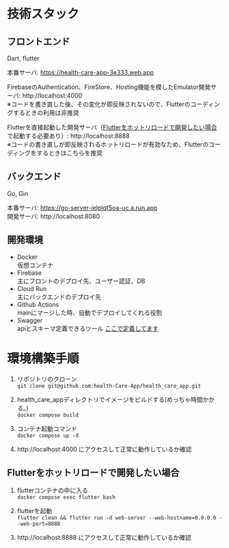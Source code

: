 # 技術スタック
## フロントエンド
Dart, flutter  
  
本番サーバ: https://health-care-app-3e333.web.app  
  
FirebaseのAuthentication、FireStore、Hosting機能を模したEmulator開発サーバ: http://localhost:4000  
※コードを書き直した後、その変化が即反映されないので、Flutterのコーディングするときの利用は非推奨  
  
Flutterを直接起動した開発サーバ（[Flutterをホットリロードで開発したい場合](https://github.com/health-Care-App/health_care_app#flutter%E3%82%92%E3%83%9B%E3%83%83%E3%83%88%E3%83%AA%E3%83%AD%E3%83%BC%E3%83%89%E3%81%A7%E9%96%8B%E7%99%BA%E3%81%97%E3%81%9F%E3%81%84%E5%A0%B4%E5%90%88)で起動する必要あり）: http://localhost:8888  
※コードの書き直しが即反映されるホットリロードが有効なため、Flutterのコーディングをするときはこちらを推奨
## バックエンド
Go, Gin  
  
本番サーバ: https://go-server-ielplqf5oa-uc.a.run.app  
開発サーバ: http://localhost:8080  
## 開発環境
- Docker  
  仮想コンテナ
- Firebase  
  主にフロントのデプロイ先、ユーザー認証、DB
- Cloud Run  
  主にバックエンドのデプロイ先
- Github Actions  
  mainにマージした時、自動でデプロイしてくれる役割
- Swagger  
  apiとスキーマ定義できるツール [ここで定義してます](https://app.swaggerhub.com/apis/SUISAN0731_1/healthCareAppApi/1.0.0)
# 環境構築手順
1. リポジトリのクローン  
`git clone git@github.com:health-Care-App/health_care_app.git`
  
2. health_care_appディレクトリでイメージをビルドする(めっちゃ時間かかる。)  
`docker compose build`
  
3. コンテナ起動コマンド  
`docker compose up -d`

4. http://localhost:4000 にアクセスして正常に動作しているか確認  
## Flutterをホットリロードで開発したい場合
1. flutterコンテナの中に入る  
`docker compose exec flutter bash`

2. flutterを起動  
`flutter clean && flutter run -d web-server --web-hostname=0.0.0.0 --web-port=8888`

3. http://localhost:8888 にアクセスして正常に動作しているか確認 
